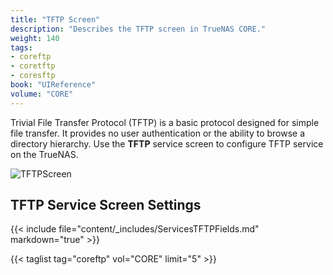 ```yaml
---
title: "TFTP Screen"
description: "Describes the TFTP screen in TrueNAS CORE."
weight: 140
tags:
- coreftp
- coretftp
- coresftp
book: "UIReference"
volume: "CORE"
---
```


Trivial File Transfer Protocol (TFTP) is a basic protocol designed for simple file transfer. It provides no user authentication or the ability to browse a directory hierarchy. Use the **TFTP** service screen to configure TFTP service on the TrueNAS.

![TFTPScreen](/images/CORE/Services/TFTPScreen.png "TFTO Service Options")

## TFTP Service Screen Settings

{{< include file="content/_includes/ServicesTFTPFields.md" markdown="true" >}}

{{< taglist tag="coreftp" vol="CORE" limit="5" >}}
